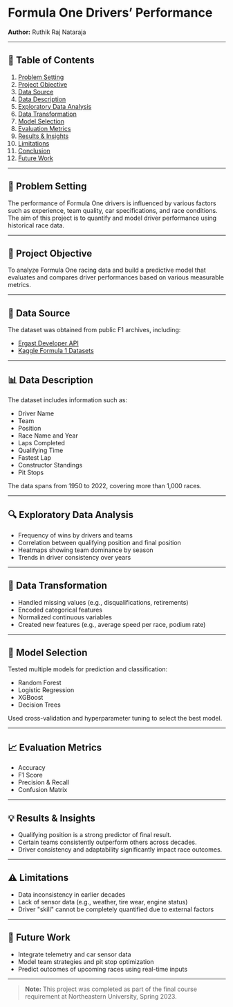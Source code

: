 # Formula One Drivers’ Performance  



**Author:** Ruthik Raj Nataraja  

---

## 📑 Table of Contents

1. [Problem Setting](#problem-setting)  
2. [Project Objective](#project-objective)  
3. [Data Source](#data-source)  
4. [Data Description](#data-description)  
5. [Exploratory Data Analysis](#exploratory-data-analysis)  
6. [Data Transformation](#data-transformation)  
7. [Model Selection](#model-selection)  
8. [Evaluation Metrics](#evaluation-metrics)  
9. [Results & Insights](#results--insights)  
10. [Limitations](#limitations)  
11. [Conclusion](#conclusion)  
12. [Future Work](#future-work)  

---

## 🏁 Problem Setting

The performance of Formula One drivers is influenced by various factors such as experience, team quality, car specifications, and race conditions. The aim of this project is to quantify and model driver performance using historical race data.

---

## 🎯 Project Objective

To analyze Formula One racing data and build a predictive model that evaluates and compares driver performances based on various measurable metrics.

---

## 🔗 Data Source

The dataset was obtained from public F1 archives, including:

- [Ergast Developer API](https://ergast.com/mrd/)
- [Kaggle Formula 1 Datasets](https://www.kaggle.com/rohanrao/formula-1-world-championship-1950-2020)

---

## 📊 Data Description

The dataset includes information such as:

- Driver Name  
- Team  
- Position  
- Race Name and Year  
- Laps Completed  
- Qualifying Time  
- Fastest Lap  
- Constructor Standings  
- Pit Stops  

The data spans from 1950 to 2022, covering more than 1,000 races.

---

## 🔍 Exploratory Data Analysis

- Frequency of wins by drivers and teams  
- Correlation between qualifying position and final position  
- Heatmaps showing team dominance by season  
- Trends in driver consistency over years  

---

## 🧹 Data Transformation

- Handled missing values (e.g., disqualifications, retirements)  
- Encoded categorical features  
- Normalized continuous variables  
- Created new features (e.g., average speed per race, podium rate)

---

## 🤖 Model Selection

Tested multiple models for prediction and classification:

- Random Forest  
- Logistic Regression  
- XGBoost  
- Decision Trees  

Used cross-validation and hyperparameter tuning to select the best model.

---

## 📈 Evaluation Metrics

- Accuracy  
- F1 Score  
- Precision & Recall  
- Confusion Matrix  

---

## 💡 Results & Insights

- Qualifying position is a strong predictor of final result.  
- Certain teams consistently outperform others across decades.  
- Driver consistency and adaptability significantly impact race outcomes.

---

## ⚠️ Limitations

- Data inconsistency in earlier decades  
- Lack of sensor data (e.g., weather, tire wear, engine status)  
- Driver "skill" cannot be completely quantified due to external factors

---

## 🔮 Future Work

- Integrate telemetry and car sensor data  
- Model team strategies and pit stop optimization  
- Predict outcomes of upcoming races using real-time inputs

---

> **Note:** This project was completed as part of the final course requirement at Northeastern University, Spring 2023.
